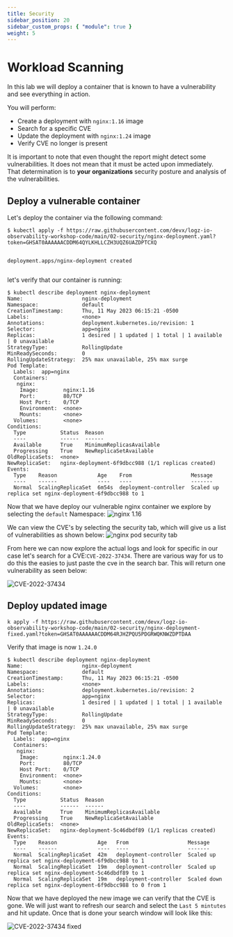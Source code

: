 ```yaml
---
title: Security
sidebar_position: 20
sidebar_custom_props: { "module": true }
weight: 5
---
```


# Workload Scanning

In this lab we will deploy a container that is known to have a vulnerability and see everything in action.

You will perform:

- Create a deployment with `nginx:1.16` image
- Search for a specific CVE
- Update the deployment with `nginx:1.24` image
- Verify CVE no longer is present

It is important to note that even thought the report might detect some vulnerabilities. It does not mean that it must be acted upon immediately. That determination is to **your organizations** security posture and analysis of the vulnerabilities.

## Deploy a vulnerable container

Let's deploy the container via the following command:

```
$ kubectl apply -f https://raw.githubusercontent.com/devx/logz-io-observability-workshop-code/main/02-security/nginx-deployment.yaml?token=GHSAT0AAAAAACDDM64QYLKHLLCZH3UQZ6UAZDPTCXQ


deployment.apps/nginx-deployment created


```

let's verify that our container is running:

```shell
$ kubectl describe deployment nginx-deployment
Name:                   nginx-deployment
Namespace:              default
CreationTimestamp:      Thu, 11 May 2023 06:15:21 -0500
Labels:                 <none>
Annotations:            deployment.kubernetes.io/revision: 1
Selector:               app=nginx
Replicas:               1 desired | 1 updated | 1 total | 1 available | 0 unavailable
StrategyType:           RollingUpdate
MinReadySeconds:        0
RollingUpdateStrategy:  25% max unavailable, 25% max surge
Pod Template:
  Labels:  app=nginx
  Containers:
   nginx:
    Image:        nginx:1.16
    Port:         80/TCP
    Host Port:    0/TCP
    Environment:  <none>
    Mounts:       <none>
  Volumes:        <none>
Conditions:
  Type           Status  Reason
  ----           ------  ------
  Available      True    MinimumReplicasAvailable
  Progressing    True    NewReplicaSetAvailable
OldReplicaSets:  <none>
NewReplicaSet:   nginx-deployment-6f9dbcc988 (1/1 replicas created)
Events:
  Type    Reason             Age    From                   Message
  ----    ------             ----   ----                   -------
  Normal  ScalingReplicaSet  6m54s  deployment-controller  Scaled up replica set nginx-deployment-6f9dbcc988 to 1

```

Now that we have deploy our vulnerable nginx container we explore by selecting the `default` Namespace:
![nginx 1.16](/images/k8s360/logz-io-k8s360-nginx-pod.png)

We can view the CVE's by selecting the security tab, which will give us a list of vulnerabilities as shown below:
![nginx pod security tab ](/images/k8s360/logz-io-k8s360-nginx-pod-security-tab.png)

From here we can now explore the actual logs and look for specific in our case let's search for a CVE:`CVE-2022-37434`.
There are various way for us to do this the easies to just paste the cve in the search bar. This will return one vulnerability as seen below:

![CVE-2022-37434](/images/k8s360/logz-io-k8s360-nginx-pod-cve-present.png)

## Deploy updated image

```
k apply -f https://raw.githubusercontent.com/devx/logz-io-observability-workshop-code/main/02-security/nginx-deployment-fixed.yaml?token=GHSAT0AAAAAACDDM64RJHZPQU5PDGRWQKNWZDPTDAA
```

Verify that image is now `1.24.0`

```
$ kubectl describe deployment nginx-deployment
Name:                   nginx-deployment
Namespace:              default
CreationTimestamp:      Thu, 11 May 2023 06:15:21 -0500
Labels:                 <none>
Annotations:            deployment.kubernetes.io/revision: 2
Selector:               app=nginx
Replicas:               1 desired | 1 updated | 1 total | 1 available | 0 unavailable
StrategyType:           RollingUpdate
MinReadySeconds:        0
RollingUpdateStrategy:  25% max unavailable, 25% max surge
Pod Template:
  Labels:  app=nginx
  Containers:
   nginx:
    Image:        nginx:1.24.0
    Port:         80/TCP
    Host Port:    0/TCP
    Environment:  <none>
    Mounts:       <none>
  Volumes:        <none>
Conditions:
  Type           Status  Reason
  ----           ------  ------
  Available      True    MinimumReplicasAvailable
  Progressing    True    NewReplicaSetAvailable
OldReplicaSets:  <none>
NewReplicaSet:   nginx-deployment-5c46dbdf89 (1/1 replicas created)
Events:
  Type    Reason             Age   From                   Message
  ----    ------             ----  ----                   -------
  Normal  ScalingReplicaSet  42m   deployment-controller  Scaled up replica set nginx-deployment-6f9dbcc988 to 1
  Normal  ScalingReplicaSet  19m   deployment-controller  Scaled up replica set nginx-deployment-5c46dbdf89 to 1
  Normal  ScalingReplicaSet  19m   deployment-controller  Scaled down replica set nginx-deployment-6f9dbcc988 to 0 from 1
```

Now that we have deployed the new image we can verify that the CVE is gone. We will just want to refresh our search and select the `Last 5 mintutes` and hit update.
Once that is done your search window will look like this:

![CVE-2022-37434 fixed](/images/k8s360/logz-io-k8s360-nginx-pod-cve-fixed.png)

